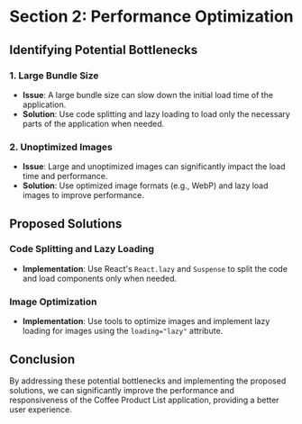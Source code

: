 # Section 2: Performance Optimization

## Identifying Potential Bottlenecks

### 1. Large Bundle Size
- **Issue**: A large bundle size can slow down the initial load time of the application.
- **Solution**: Use code splitting and lazy loading to load only the necessary parts of the application when needed.

### 2. Unoptimized Images
- **Issue**: Large and unoptimized images can significantly impact the load time and performance.
- **Solution**: Use optimized image formats (e.g., WebP) and lazy load images to improve performance.

## Proposed Solutions

### Code Splitting and Lazy Loading
- **Implementation**: Use React's `React.lazy` and `Suspense` to split the code and load components only when needed.

### Image Optimization
- **Implementation**: Use tools to optimize images and implement lazy loading for images using the `loading="lazy"` attribute.


## Conclusion
By addressing these potential bottlenecks and implementing the proposed solutions, we can significantly improve the performance and responsiveness of the Coffee Product List application, providing a better user experience.
